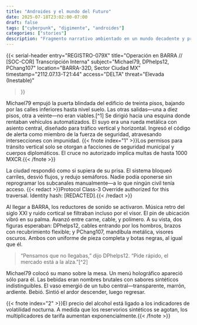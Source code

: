```yaml
---
title: "Androides y el mundo del Futuro"
date: 2025-07-18T23:02:00-07:00
draft: false
tags: ["cyberpunk", "digimente", "androides"]
categories: ["stories"]
description: "Fragmento narrativo ambientado en un mundo decadente y privatizado, parte del universo Digimente."
---
```


{{< serial-header
entry="REGISTRO-079X"
title="Operación en BARRA // [SOC-COR] Transcripción Interna"
subject="Michael79, DPhelps12, PChang107"
location="BARRA-32D, Sector Ciudad MX"
timestamp="2112.07.13-T21:44"
access="DELTA"
threat="Elevada (Inestable)"
>}}

Michael79 empujó la puerta blindada del edificio de treinta pisos, bajando por 
las calles inferiores hasta nivel suelo. Las otras salidas—una a diez pisos, 
otra a veinte—no eran viables.[^1] Se dirigió hacia una esquina donde rentaban 
vehículos automatizados. El suyo era una rueda metálica con asiento central, 
diseñado para tráfico vertical y horizontal. Ingresó el código de alerta como 
miembro de la fuerza de seguridad, atravesando intersecciones con impunidad.
{{< fnote index="1" >}}Los permisos para tránsito vertical solo se otorgan a 
facciones de seguridad municipal y cuerpos diplomáticos. El cruce no 
autorizado implica multas de hasta 1000 MXCR.{{< /fnote >}}

La ciudad respondió como si supiera de su prisa. El sistema bloqueó carriles, 
desvió flujos, y redujo semáforos. Nadie podía oponerse sin reprogramar los 
subcanales manualmente—a lo que ningún civil tenía acceso.
{{< redact >}}Protocol Class-3 Override authorized for this traversal. 
Identity hash: [REDACTED].{{< /redact >}}

Al llegar a BARRA, los reductores de sonido se activaron. Música retro del 
siglo XXI y ruido cortical se filtraban incluso por el visor. El pin de 
ubicación vibró en su palma. Avanzó entre carne, cable, y polímero. A su 
vista, dos figuras esperaban: DPhelps12, cables entrando por los hombros, 
brazos con recubrimiento flexible; y PChang107, mandíbula metálica, visores 
oscuros. Ambos con uniforme de pieza completa y botas negras, al igual que él.

> “Pensamos que no llegabas,” dijo DPhelps12. “Pide rápido, el mercado está a la alza.”[^2]

Michael79 colocó su mano sobre la mesa. Un menú holográfico apareció sólo para 
él. Las bebidas eran nombres brutales con sabores sintéticos indistinguibles. 
El vaso emergió de un tubo central—transparente, marrón, ardiente. Bebió. 
Sintió el ardor descender, luego regresar.

{{< fnote index="2" >}}El precio del alcohol está ligado a los indicadores de 
volatilidad nocturna. A medida que los reservorios sintéticos se agotan, los 
multiplicadores de tarifa aumentan exponencialmente.{{< /fnote >}}
